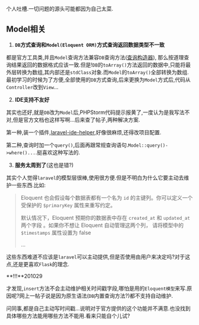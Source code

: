 
个人吐槽.一切问题的源头可能都因为自己太菜.

## Model相关

1. **`DB`方式查询和`Model(Eloquent ORM)`方式查询返回数据类型不一致**

都是官方工具类,并且`Model`查询方法兼容`DB`查询方法([查询构造器](https://learnku.com/docs/laravel/8.x/queries/9401)),
那么按道理查询结果返回的数据格式应该一致.但是!`DB`的`toArray()`方法返回的数据中,只能将最外层转换为数组,其内部还是`stdClass`对象.而`Model`的`toArray()`全部转换为数组.
最初学习的时候为了方便,全部使用的`DB`方式查询,后来更换为`Model`方式后,代码从`Controller`改到`View`...

2. **IDE支持不友好**

其实也还好,就是`DB`改为`Model`后,PHPStorm代码提示报黄了,一度认为是我写法不对,但是官方文档也这样写啊...后来查了帖子,两种解决方案.

第一种,装一个插件,[laravel-ide-helper](https://github.com/barryvdh/laravel-ide-helper),好像很麻烦,还得改项目配置.

第二种,查询时加一个`query()`,后面再跟常规查询语句.`Model::query()->where()...`.挺喜欢这种写法的.

3. **服务太周到了**(这也是错?)

其实个人觉得`laravel`的模型层很棒,使用很方便.但是不明白为什么它要主动去维护一些东西.比如:

> Eloquent 也会假设每个数据表都有一个名为 `id` 的主键列。你可以定义一个受保护的 `$primaryKey` 属性来重写约定。
>
> 默认情况下，Eloquent 预期你的数据表中存在 `created_at` 和 `updated_at` 两个字段 。如果你不想让 Eloquent 自动管理这两个列， 请将模型中的 `$timestamps` 属性设置为 false
>
> ...

这些东西难道不应该是`laravel`可以主动提供,但是否使用由用户来决定吗?对于这点,还是更喜欢`Flask`的理念.

**!!!**201029

才发现,`insert`方法不会主动维护相关时间戳字段,哪怕是用的`Eloquent模型`来写.原因呢?网上一帖子说是因为原生语法(`DB`内置查询方法?)都不支持自动维护.

问同事,都是自己主动写时间戳...说明对于官方提供的这个功能并不满意.也没找到具体哪些方法能用哪些方法不能用.看来只能自个儿试?
